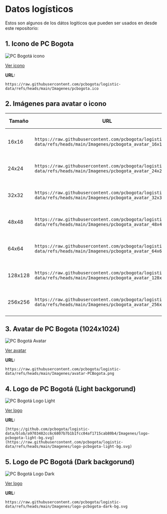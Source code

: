 # Datos logísticos
Estos son algunos de los dátos logiticos que pueden ser usados en desde este repositorio:

## 1. Icono de PC Bogota
![PC Bogotá icono](https://github.com/pcbogota/logistic-data/blob/a9703482cc6c6807b7b1b1fcc04af1715cab80b4/Imagenes/pcbogota.ico)

[Ver icono](https://github.com/pcbogota/logistic-data/blob/a9703482cc6c6807b7b1b1fcc04af1715cab80b4/Imagenes/pcbogota.ico)

**URL:**

```https://raw.githubusercontent.com/pcbogota/logistic-data/refs/heads/main/Imagenes/pcbogota.ico```

## 2. Imágenes para avatar o icono
|Tamaño|URL|Vista previa|
| -- | -- | --|
| 16x16 | ```https://raw.githubusercontent.com/pcbogota/logistic-data/refs/heads/main/Imagenes/pcbogota_avatar_16x16.png``` | ![Avatar PC Bogotá 16x16](https://raw.githubusercontent.com/pcbogota/logistic-data/refs/heads/main/Imagenes/pcbogota_avatar_16x16.png)|
| 24x24 | ```https://raw.githubusercontent.com/pcbogota/logistic-data/refs/heads/main/Imagenes/pcbogota_avatar_24x24.png``` | ![Avatar PC Bogotá 24x24](https://raw.githubusercontent.com/pcbogota/logistic-data/refs/heads/main/Imagenes/pcbogota_avatar_24x24.png)|
| 32x32 | ```https://raw.githubusercontent.com/pcbogota/logistic-data/refs/heads/main/Imagenes/pcbogota_avatar_32x32.png``` | ![Avatar PC Bogotá 32x32](https://raw.githubusercontent.com/pcbogota/logistic-data/refs/heads/main/Imagenes/pcbogota_avatar_32x32.png)|
| 48x48 | ```https://raw.githubusercontent.com/pcbogota/logistic-data/refs/heads/main/Imagenes/pcbogota_avatar_48x48.png``` | ![Avatar PC Bogotá 48x48](https://raw.githubusercontent.com/pcbogota/logistic-data/refs/heads/main/Imagenes/pcbogota_avatar_48x48.png)|
| 64x64 | ```https://raw.githubusercontent.com/pcbogota/logistic-data/refs/heads/main/Imagenes/pcbogota_avatar_64x64.png``` | ![Avatar PC Bogotá 64x64](https://raw.githubusercontent.com/pcbogota/logistic-data/refs/heads/main/Imagenes/pcbogota_avatar_64x64.png)|
| 128x128 | ```https://raw.githubusercontent.com/pcbogota/logistic-data/refs/heads/main/Imagenes/pcbogota_avatar_128x128.png``` | ![Avatar PC Bogotá 128x128](https://raw.githubusercontent.com/pcbogota/logistic-data/refs/heads/main/Imagenes/pcbogota_avatar_128x128.png)|
| 256x256 | ```https://raw.githubusercontent.com/pcbogota/logistic-data/refs/heads/main/Imagenes/pcbogota_avatar_256x256.png``` | ![Avatar PC Bogotá 256x256](https://raw.githubusercontent.com/pcbogota/logistic-data/refs/heads/main/Imagenes/pcbogota_avatar_256x256.png)|

## 3. Avatar de PC Bogota (1024x1024)

![PC Bogotá Avatar](https://raw.githubusercontent.com/pcbogota/logistic-data/refs/heads/main/Imagenes/avatar-PCBogota.png)

[Ver avatar](https://github.com/pcbogota/logistic-data/blob/a9703482cc6c6807b7b1b1fcc04af1715cab80b4/Imagenes/avatar-PCBogota.png)

**URL:**

```https://raw.githubusercontent.com/pcbogota/logistic-data/refs/heads/main/Imagenes/avatar-PCBogota.png```


## 4. Logo de PC Bogotá (Light backgorund)
![PC Bogotá Logo Light](https://raw.githubusercontent.com/pcbogota/logistic-data/refs/heads/main/Imagenes/logo-pcbogota-light-bg.svg)

[Ver logo](https://github.com/pcbogota/logistic-data/blob/a9703482cc6c6807b7b1b1fcc04af1715cab80b4/Imagenes/logo-pcbogota-light-bg.svg)

**URL:**

```[https://github.com/pcbogota/logistic-data/blob/a9703482cc6c6807b7b1b1fcc04af1715cab80b4/Imagenes/logo-pcbogota-light-bg.svg](https://raw.githubusercontent.com/pcbogota/logistic-data/refs/heads/main/Imagenes/logo-pcbogota-light-bg.svg)```

## 5. Logo de PC Bogotá (Dark backgorund)
![PC Bogotá Logo Dark](https://raw.githubusercontent.com/pcbogota/logistic-data/refs/heads/main/Imagenes/logo-pcbogota-dark-bg.svg)

[Ver logo](https://github.com/pcbogota/logistic-data/blob/ed35bfc1ca7ad0ffdc81e3640f898461493caaec/Imagenes/logo-pcbogota-dark-bg.svg)

**URL:**

```https://raw.githubusercontent.com/pcbogota/logistic-data/refs/heads/main/Imagenes/logo-pcbogota-dark-bg.svg```


